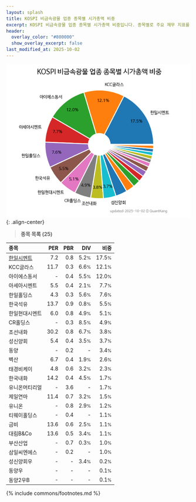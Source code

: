 ```yaml
---
layout: splash
title: KOSPI 비금속광물 업종 종목별 시가총액 비중
excerpt: KOSPI 비금속광물 업종 종목별 시가총액 비중입니다. 종목별로 주요 재무 지표를 함께 표시합니다.
header:
  overlay_color: "#800000"
  show_overlay_excerpt: false
last_modified_at: 2025-10-02
---
```



![KOSPI 비금속광물 업종 종목별 시가총액 비중](/stats/sector/images/kospi_업종_비금속광물_종목.png){: .align-center}


> **종목 목록 (25)**<a id="list"></a>

| **종목** | **PER** | **PBR** | **DIV** | **비중** |
| :------- | ------: | ------: | ------: | -------: |
| [한일시멘트](/300720/) | 7.2 | 0.8 | 5.2<small>%</small> | 17.5<small>%</small> |
| KCC글라스 | 11.7 | 0.3 | 6.6<small>%</small> | 12.1<small>%</small> |
| 아이에스동서 | - | 0.4 | 5.5<small>%</small> | 12.0<small>%</small> |
| 아세아시멘트 | 5.5 | 0.4 | 2.1<small>%</small> | 7.7<small>%</small> |
| 한일홀딩스 | 4.3 | 0.3 | 5.6<small>%</small> | 7.6<small>%</small> |
| 한국석유 | 13.7 | 0.9 | 0.8<small>%</small> | 5.5<small>%</small> |
| 한일현대시멘트 | 6.0 | 0.8 | 4.9<small>%</small> | 5.1<small>%</small> |
| CR홀딩스 | - | 0.3 | 8.5<small>%</small> | 4.9<small>%</small> |
| 조선내화 | 30.2 | 0.8 | 6.7<small>%</small> | 3.8<small>%</small> |
| 성신양회 | 5.4 | 0.4 | 3.5<small>%</small> | 3.7<small>%</small> |
| 동양 | - | 0.2 | - | 3.4<small>%</small> |
| 벽산 | 6.7 | 0.4 | 1.9<small>%</small> | 2.6<small>%</small> |
| 태경비케이 | 4.8 | 0.6 | 3.2<small>%</small> | 2.3<small>%</small> |
| 한국내화 | 14.2 | 0.4 | 4.5<small>%</small> | 1.7<small>%</small> |
| 유니온머티리얼 | - | 3.6 | - | 1.7<small>%</small> |
| 제일연마 | 11.4 | 0.7 | 3.2<small>%</small> | 1.5<small>%</small> |
| 유니온 | - | 0.8 | 2.9<small>%</small> | 1.2<small>%</small> |
| 티웨이홀딩스 | - | 0.4 | - | 1.1<small>%</small> |
| 금비 | 13.6 | 0.6 | 2.5<small>%</small> | 1.1<small>%</small> |
| 대림B&Co | 13.6 | 0.5 | 3.4<small>%</small> | 1.1<small>%</small> |
| 부산산업 | - | 0.7 | 0.3<small>%</small> | 1.0<small>%</small> |
| 삼일씨엔에스 | - | 0.2 | - | 1.0<small>%</small> |
| 성신양회우 | - | - | 3.4<small>%</small> | 0.2<small>%</small> |
| 동양우 | - | - | - | 0.1<small>%</small> |
| 동양2우B | - | - | - | 0.1<small>%</small> |

{% include commons/footnotes.md %}